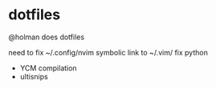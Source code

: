 # dotfiles
@holman does dotfiles

need to fix ~/.config/nvim symbolic link to ~/.vim/
fix python
 - YCM compilation
 - ultisnips
